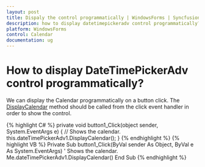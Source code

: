 ```yaml
---
layout: post
title: Dispaly the control programmatically | WindowsForms | Syncfusion
description: how to display datetimepickeradv control programmatically?
platform: WindowsForms
control: Calendar 
documentation: ug
---
```

# How to display DateTimePickerAdv control programmatically?

We can display the Calendar programmatically on a button click. The [DisplayCalendar](https://help.syncfusion.com/cr/windowsforms/Syncfusion.Tools.Windows~Syncfusion.Windows.Forms.Tools.DateTimePickerAdv~DisplayCalendar.html) method should be called from the click event handler in order to show the control. 


{% highlight C#  %}
private void button1_Click(object sender, System.EventArgs e)
{
   // Shows the calendar.
this.dateTimePickerAdv1.DisplayCalendar();
}
{% endhighlight  %}
{% highlight VB  %}
Private Sub button1_Click(ByVal sender As Object, ByVal e As System.EventArgs)
   ' Shows the calendar.
Me.dateTimePickerAdv1.DisplayCalendar()
End Sub
{% endhighlight   %}
